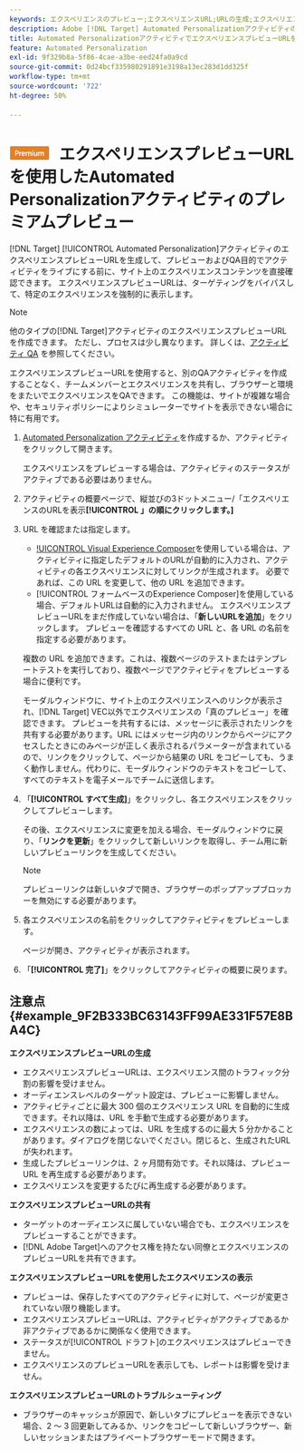 ```yaml
---
keywords: エクスペリエンスのプレビュー;エクスペリエンスURL;URLの生成;エクスペリエンスのURLの表示
description: Adobe [!DNL Target] Automated PersonalizationアクティビティのエクスペリエンスプレビューURLを使用して、アクティビティがライブになる前にサイト上で直接エクスペリエンスコンテンツを確認する方法を説明します。
title: Automated PersonalizationアクティビティでエクスペリエンスプレビューURLを使用するにはどうすればよいですか？
feature: Automated Personalization
exl-id: 9f329b8a-5f86-4cae-a3be-eed24fa0a9cd
source-git-commit: 0d24bcf335980291891e3198a13ec283d1dd325f
workflow-type: tm+mt
source-wordcount: '722'
ht-degree: 50%

---
```


# ![](/help/assets/premium.png) エクスペリエンスプレビューURLを使用したAutomated Personalizationアクティビティのプレミアムプレビュー

[!DNL Target] [!UICONTROL Automated Personalization]アクティビティのエクスペリエンスプレビューURLを生成して、プレビューおよびQA目的でアクティビティをライブにする前に、サイト上のエクスペリエンスコンテンツを直接確認できます。 エクスペリエンスプレビューURLは、ターゲティングをバイパスして、特定のエクスペリエンスを強制的に表示します。

>[!NOTE]
>
>他のタイプの[!DNL Target]アクティビティのエクスペリエンスプレビューURLを作成できます。 ただし、プロセスは少し異なります。 詳しくは、[アクティビティ QA](/help/c-activities/c-activity-qa/activity-qa.md#preview) を参照してください。

エクスペリエンスプレビューURLを使用すると、別のQAアクティビティを作成することなく、チームメンバーとエクスペリエンスを共有し、ブラウザーと環境をまたいでエクスペリエンスをQAできます。 この機能は、サイトが複雑な場合や、セキュリティポリシーによりシミュレーターでサイトを表示できない場合に特に有用です。

1. [Automated Personalization アクティビティ](/help/c-activities/t-automated-personalization/create-ap-activity.md#task_8AAF837796D74CF893CA2F88BA1491C9)を作成するか、アクティビティをクリックして開きます。

   エクスペリエンスをプレビューする場合は、アクティビティのステータスがアクティブである必要はありません。

1. アクティビティの概要ページで、縦並びの3ドットメニュー/「エクスペリエンスのURLを表示&#x200B;**[!UICONTROL 」の順にクリックします。]**

1. URL を確認または指定します。

   * [!UICONTROL Visual Experience Composer](VEC)を使用している場合は、アクティビティに指定したデフォルトのURLが自動的に入力され、アクティビティの各エクスペリエンスに対してリンクが生成されます。 必要であれば、この URL を変更して、他の URL を追加できます。
   * [!UICONTROL フォームベースのExperience Composer]を使用している場合、デフォルトURLは自動的に入力されません。 エクスペリエンスプレビューURLをまだ作成していない場合は、「**新しいURLを追加**」をクリックします。 プレビューを確認するすべての URL と、各 URL の名前を指定する必要があります。

   複数の URL を追加できます。これは、複数ページのテストまたはテンプレートテストを実行しており、複数ページでアクティビティをプレビューする場合に便利です。

   モーダルウィンドウに、サイト上のエクスペリエンスへのリンクが表示され、[!DNL Target] VEC以外でエクスペリエンスの「真のプレビュー」を確認できます。 プレビューを共有するには、メッセージに表示されたリンクを共有する必要があります。URL にはメッセージ内のリンクからページにアクセスしたときにのみページが正しく表示されるパラメーターが含まれているので、リンクをクリックして、ページから結果の URL をコピーしても、うまく動作しません。代わりに、モーダルウィンドウのテキストをコピーして、すべてのテキストを電子メールでチームに送信します。

1. 「**[!UICONTROL すべて生成]**」をクリックし、各エクスペリエンスをクリックしてプレビューします。

   その後、エクスペリエンスに変更を加える場合、モーダルウィンドウに戻り、「**リンクを更新**」をクリックして新しいリンクを取得し、チーム用に新しいプレビューリンクを生成してください。

   >[!NOTE]
   >
   >プレビューリンクは新しいタブで開き、ブラウザーのポップアップブロッカーを無効にする必要があります。

1. 各エクスペリエンスの名前をクリックしてアクティビティをプレビューします。

   ページが開き、アクティビティが表示されます。

1. 「**[!UICONTROL 完了]**」をクリックしてアクティビティの概要に戻ります。

## 注意点 {#example_9F2B333BC63143FF99AE331F57E8BA4C}

**エクスペリエンスプレビューURLの生成**

* エクスペリエンスプレビューURLは、エクスペリエンス間のトラフィック分割の影響を受けません。
* オーディエンスレベルのターゲット設定は、プレビューに影響しません。
* アクティビティごとに最大 300 個のエクスペリエンス URL を自動的に生成できます。それ以降は、URL を手動で生成する必要があります。
* エクスペリエンスの数によっては、URL を生成するのに最大 5 分かかることがあります。ダイアログを閉じないでください。閉じると、生成されたURLが失われます。
* 生成したプレビューリンクは、2 ヶ月間有効です。それ以降は、プレビュー URL を再生成する必要があります。
* エクスペリエンスを変更するたびに再生成する必要があります。

**エクスペリエンスプレビューURLの共有**

* ターゲットのオーディエンスに属していない場合でも、エクスペリエンスをプレビューすることができます。
* [!DNL Adobe Target]へのアクセス権を持たない同僚とエクスペリエンスのプレビューURLを共有できます。

**エクスペリエンスプレビューURLを使用したエクスペリエンスの表示**

* プレビューは、保存したすべてのアクティビティに対して、ページが変更されていない限り機能します。
* エクスペリエンスプレビューURLは、アクティビティがアクティブであるか非アクティブであるかに関係なく使用できます。
* ステータスが[!UICONTROL ドラフト]のエクスペリエンスはプレビューできません。
* エクスペリエンスのプレビューURLを表示しても、レポートは影響を受けません。

**エクスペリエンスプレビューURLのトラブルシューティング**

* ブラウザーのキャッシュが原因で、新しいタブにプレビューを表示できない場合、2 ～ 3 回更新してみるか、リンクをコピーして新しいブラウザー、新しいセッションまたはプライベートブラウザーモードで開きます。
